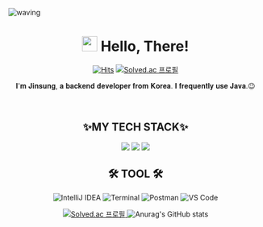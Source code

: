 ![waving](https://capsule-render.vercel.app/api?type=Waving&height=300&width=200&text=JINSUNG&desc=Wut%20matters%20is%20the%20indomitable%20spirit&descAlignY=60&fontAlign=50&fontSize=50&fontAlignY=40&color=gradient&animation=fadeIn&fontColor=#d1d1d1)
<div align="center">
   <h1><img src="https://user-images.githubusercontent.com/76584961/216099537-e1b5f736-96a4-4dee-94f3-5f040a105cfa.gif" style="height: 30px"/> Hello, There!</h1>

[![Hits](https://hits.seeyoufarm.com/api/count/incr/badge.svg?url=https%3A%2F%2Fgithub.com%2FJoojinsung&count_bg=%238C9FE1&title_bg=%2316AC7D&icon=&icon_color=%239C1B1B&title=hits&edge_flat=false)](https://hits.seeyoufarm.com) 
[![Solved.ac 프로필](http://mazassumnida.wtf/api/mini/generate_badge?boj=dev_jinsung1017)](https://github.com/mazassumnida/dev_jinsung1017)


<p>
   𝐈'𝐦 𝐉𝐢𝐧𝐬𝐮𝐧𝐠, 𝐚 𝐛𝐚𝐜𝐤𝐞𝐧𝐝 𝐝𝐞𝐯𝐞𝐥𝐨𝐩𝐞𝐫 𝐟𝐫𝐨𝐦 𝐊𝐨𝐫𝐞𝐚. 𝐈 𝐟𝐫𝐞𝐪𝐮𝐞𝐧𝐭𝐥𝐲 𝐮𝐬𝐞 𝐉𝐚𝐯𝐚.😉
</p>

<br>

<h2>✨MY TECH STACK✨</h2>


<p>
    <img src="https://skillicons.dev/icons?i=java,spring,kotlin&perline=7"/>
    <img src="https://skillicons.dev/icons?i=html,css,javascript,vue&perline=7"/>
    <img src="https://skillicons.dev/icons?i=mysql,aws&perline=7"/>
</p>

<h2>🛠️ TOOL 🛠️</h2>

![IntelliJ IDEA](https://img.shields.io/badge/-IntelliJ%20IDEA-5849BE?style=flat-square&logo=intellij-idea&logoColor=white)
![Terminal](https://img.shields.io/badge/-Terminal-4D4D4D?style=flat-square&logo=powershell&logoColor=white)
![Postman](https://img.shields.io/badge/-Postman-FF6C37?style=flat-square&logo=postman&logoColor=white)
![VS Code](https://img.shields.io/badge/-VS%20Code-007ACC?style=flat-square&logo=visual-studio-code&logoColor=white)
</div>

<div align="center">
  <a href="https://solved.ac/dev.jinsung7605">
    <img src="http://mazassumnida.wtf/api/v2/generate_badge?boj=dev_jinsung1017" alt="Solved.ac 프로필" />
  </a>
  <img src="https://github-readme-stats.vercel.app/api?username=Joojinsung&show_icons=true&theme=dark" alt="Anurag's GitHub stats" />
</div>
